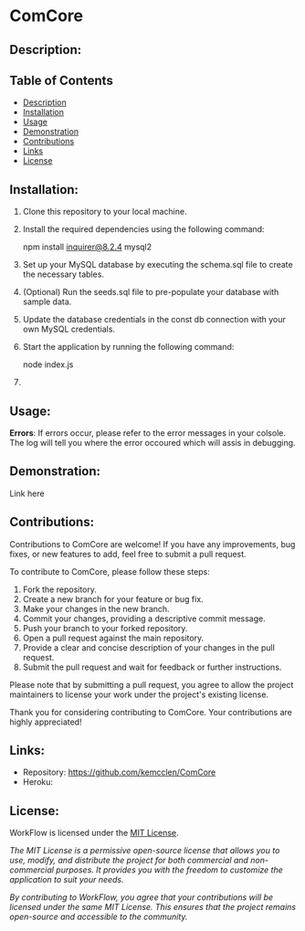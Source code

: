 # ComCore

## Description:


## Table of Contents

- [Description](#description)
- [Installation](#installation)
- [Usage](#usage)
- [Demonstration](#demonstration)
- [Contributions](#contributions)
- [Links](#links)
- [License](#license)

## Installation:
1. Clone this repository to your local machine.

2. Install the required dependencies using the following command:

    npm install inquirer@8.2.4 mysql2 

3. Set up your MySQL database by executing the schema.sql file to create the necessary tables.

4. (Optional) Run the seeds.sql file to pre-populate your database with sample data.

5. Update the database credentials in the const db connection with your own MySQL credentials.

6. Start the application by running the following command:

    node index.js

7. 

## Usage:


**Errors**: If errors occur, please refer to the error messages in your colsole. The log will tell you where the error occoured which will assis in debugging. 

## Demonstration:





Link here


## Contributions: 

Contributions to ComCore are welcome! If you have any improvements, bug fixes, or new features to add, feel free to submit a pull request.

To contribute to ComCore, please follow these steps:

1. Fork the repository.
2. Create a new branch for your feature or bug fix.
3. Make your changes in the new branch.
4. Commit your changes, providing a descriptive commit message.
5. Push your branch to your forked repository.
6. Open a pull request against the main repository.
7. Provide a clear and concise description of your changes in the pull request.
8. Submit the pull request and wait for feedback or further instructions.

Please note that by submitting a pull request, you agree to allow the project maintainers to license your work under the project's existing license.

Thank you for considering contributing to ComCore. Your contributions are highly appreciated!

## Links: 
- Repository: https://github.com/kemcclen/ComCore
- Heroku: 

## License:
WorkFlow is licensed under the [MIT License](https://opensource.org/license/mit/).

_The MIT License is a permissive open-source license that allows you to use, modify, and distribute the project for both commercial and non-commercial purposes. It provides you with the freedom to customize the application to suit your needs._

_By contributing to WorkFlow, you agree that your contributions will be licensed under the same MIT License. This ensures that the project remains open-source and accessible to the community._
